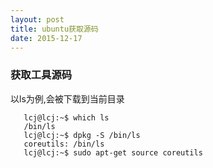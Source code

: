 ```yaml
---
layout: post
title: ubuntu获取源码
date: 2015-12-17
---
```


### 获取工具源码
以ls为例,会被下载到当前目录

       lcj@lcj:~$ which ls
       /bin/ls
       lcj@lcj:~$ dpkg -S /bin/ls
       coreutils: /bin/ls
       lcj@lcj:~$ sudo apt-get source coreutils
